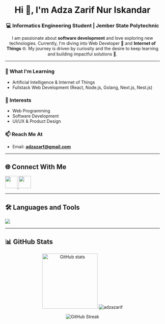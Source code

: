 <h1 align="center">Hi 👋, I'm Adza Zarif Nur Iskandar</h1>
<h3 align="center">💻 Informatics Engineering Student | Jember State Polytechnic</h3>

<p align="center">
  I am passionate about <b>software development</b> and love exploring new technologies.  
  Currently, I'm diving into Web Developer 🤖 and <b>Internet of Things</b> 🌐.  
  My journey is driven by curiosity and the desire to keep learning and building impactful solutions 🚀.
</p>

---

### 🌱 What I'm Learning
- Artificial Intelligence & Internet of Things  
- Fullstack Web Development (React, Node.js, Golang, Next.js, Nest.js)

### 👀 Interests
- Web Programming  
- Software Development  
- UI/UX & Product Design  

### 📫 Reach Me At
- Email: **adzazarf@gmail.com**  

---

## 🌐 Connect With Me
<p align="left">
  <a href="https://linkedin.com/in/adzazarif" target="_blank">
    <img src="https://skillicons.dev/icons?i=linkedin" height="40" />
  </a>
  <a href="https://instagram.com/adzazarifnur" target="_blank">
    <img src="https://skillicons.dev/icons?i=instagram" height="40" />
  </a>
</p>

---

## 🛠️ Languages and Tools
<p align="left">
  <img src="https://skillicons.dev/icons?i=arduino,bootstrap,css,figma,flutter,html,java,js,laravel,mysql,php,postman,python,react,tailwind,nodejs" />
</p>

---

## 📊 GitHub Stats
<p align="center">
  <img src="https://github-readme-stats.vercel.app/api?username=adzazarif&show_icons=true&theme=algolia" alt="GitHub stats" height="180"/>
  <img src="https://github-readme-stats.vercel.app/api/top-langs?username=adzazarif&show_icons=true&locale=en&layout=compact&theme=algolia&langs_count=8" alt="adzazarif" />
</p>

<p align="center">
  <img src="https://github-readme-streak-stats.herokuapp.com/?user=adzazarif&theme=algolia" alt="GitHub Streak"/>
</p>
